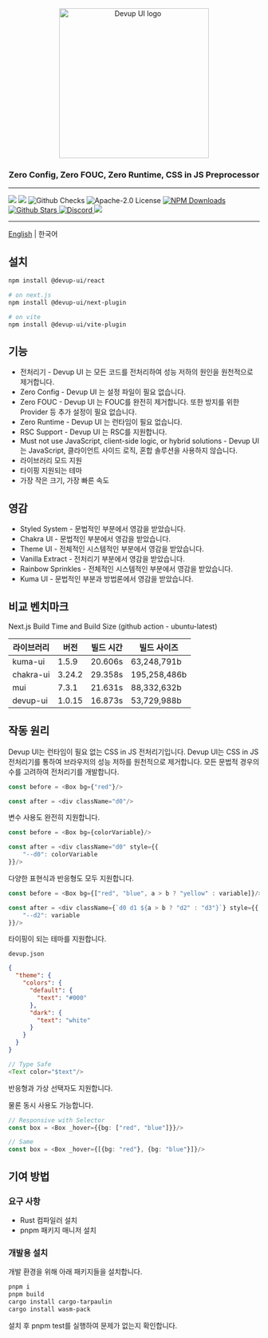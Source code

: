 <div align="center">
  <img src="https://raw.githubusercontent.com/dev-five-git/devup-ui/main/media/logo.svg" alt="Devup UI logo" width="300" />
</div>


<h3 align="center">
    Zero Config, Zero FOUC, Zero Runtime, CSS in JS Preprocessor
</h3>

---

<div>
<img src='https://img.shields.io/npm/v/@devup-ui/react'>
<img src='https://img.shields.io/bundlephobia/minzip/@devup-ui/react'>
<img alt="Github Checks" src="https://badgen.net/github/checks/dev-five-git/devup-ui"/>
<img alt="Apache-2.0 License" src="https://img.shields.io/github/license/dev-five-git/devup-ui"/>
<a href="https://www.npmjs.com/package/@devup-ui/react">
<img alt="NPM Downloads" src="https://img.shields.io/npm/dm/@devup-ui/react.svg?style=flat"/>
</a>
<a href="https://badgen.net/github/stars/dev-five-git/devup-ui">
<img alt="Github Stars" src="https://badgen.net/github/stars/dev-five-git/devup-ui" />
</a>
<a href="https://discord.gg/8zjcGc7cWh">
<img alt="Discord" src="https://img.shields.io/discord/1321362173619994644.svg?label=&logo=discord&logoColor=ffffff&color=7389D8&labelColor=6A7EC2" />
</a>
<a href="https://codecov.io/gh/dev-five-git/devup-ui" > 
 <img src="https://codecov.io/gh/dev-five-git/devup-ui/graph/badge.svg?token=8I5GMB2X5B"/> 
</a>
</div>

---

[English](README.md) | 한국어

## 설치

```sh
npm install @devup-ui/react

# on next.js
npm install @devup-ui/next-plugin

# on vite
npm install @devup-ui/vite-plugin
```

## 기능

- 전처리기 - Devup UI 는 모든 코드를 전처리하여 성능 저하의 원인을 원천적으로 제거합니다.
- Zero Config - Devup UI 는 설정 파일이 필요 없습니다.
- Zero FOUC - Devup UI 는 FOUC를 완전히 제거합니다. 또한 방지를 위한 Provider 등 추가 설정이 필요 없습니다.
- Zero Runtime - Devup UI 는 런타임이 필요 없습니다.
- RSC Support - Devup UI 는 RSC를 지원합니다.
- Must not use JavaScript, client-side logic, or hybrid solutions - Devup UI 는 JavaScript, 클라이언트 사이드 로직, 혼합 솔루션을 사용하지
  않습니다.
- 라이브러리 모드 지원
- 타이핑 지원되는 테마
- 가장 작은 크기, 가장 빠른 속도

## 영감

- Styled System - 문법적인 부분에서 영감을 받았습니다.
- Chakra UI - 문법적인 부분에서 영감을 받았습니다.
- Theme UI - 전체적인 시스템적인 부분에서 영감을 받았습니다.
- Vanilla Extract - 전처리기 부분에서 영감을 받았습니다.
- Rainbow Sprinkles - 전체적인 시스템적인 부분에서 영감을 받았습니다.
- Kuma UI - 문법적인 부분과 방법론에서 영감을 받았습니다.

## 비교 벤치마크

Next.js Build Time and Build Size (github action - ubuntu-latest)

| 라이브러리  |  버전    | 빌드 시간   | 빌드 사이즈        |
|------------|---------|------------|------------------|
| kuma-ui      | 1.5.9    | 20.606s    | 63,248,791b     |
| chakra-ui    | 3.24.2   | 29.358s    | 195,258,486b    |
| mui          | 7.3.1    | 21.631s    | 88,332,632b     |
| devup-ui     | 1.0.15   | 16.873s    | 53,729,988b     |

## 작동 원리

Devup UI는 런타임이 필요 없는 CSS in JS 전처리기입니다.
Devup UI는 CSS in JS 전처리기를 통하여 브라우저의 성능 저하를 원천적으로 제거합니다.
모든 문법적 경우의 수를 고려하여 전처리기를 개발합니다.

```typescript
const before = <Box bg={"red"}/>

const after = <div className="d0"/>
```

변수 사용도 완전히 지원합니다.

```typescript
const before = <Box bg={colorVariable}/>

const after = <div className="d0" style={{
    "--d0": colorVariable
}}/>
```

다양한 표현식과 반응형도 모두 지원합니다.

```typescript
const before = <Box bg={["red", "blue", a > b ? "yellow" : variable]}/>

const after = <div className={`d0 d1 ${a > b ? "d2" : "d3"}`} style={{
    "--d2": variable
}}/>
```

타이핑이 되는 테마를 지원합니다.

`devup.json`

```json
{
  "theme": {
    "colors": {
      "default": {
        "text": "#000"
      },
      "dark": {
        "text": "white"
      }
    }
  }
}
```

```typescript
// Type Safe
<Text color="$text"/>
```

반응형과 가상 선택자도 지원합니다.

물론 동시 사용도 가능합니다.

```typescript
// Responsive with Selector
const box = <Box _hover={{bg: ["red", "blue"]}}/>

// Same
const box = <Box _hover={[{bg: "red"}, {bg: "blue"}]}/>
```

## 기여 방법

### 요구 사항
- Rust 컴파일러 설치
- pnpm 패키지 매니저 설치

### 개발용 설치
개발 환경을 위해 아래 패키지들을 설치합니다.
```sh
pnpm i
pnpm build
cargo install cargo-tarpaulin
cargo install wasm-pack
```
설치 후 pnpm test를 실행하여 문제가 없는지 확인합니다.
